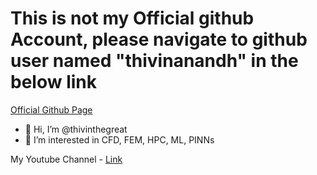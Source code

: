 # This is not my Official github Account, please navigate to github user named "thivinanandh" in the below link
[Official Github Page](https://github.com/thivinanandh)
- 👋 Hi, I’m @thivinthegreat
- 👀 I’m interested in CFD, FEM, HPC, ML, PINNs

My Youtube Channel - [Link](https://www.youtube.com/c/ThivinTheGreatttg)


<!---
thivinthegreat/thivinthegreat is a ✨ special ✨ repository because its `README.md` (this file) appears on your GitHub profile.
You can click the Preview link to take a look at your changes.
--->
